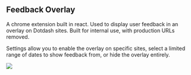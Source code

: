 ## Feedback Overlay

A chrome extension built in react. Used to display user feedback in an overlay on Dotdash sites. Built for internal use, with production URLs removed.

Settings allow you to enable the overlay on specific sites, select a limited range of dates to show feedback from, or hide the overlay entirely.

![](screencap.gif)
